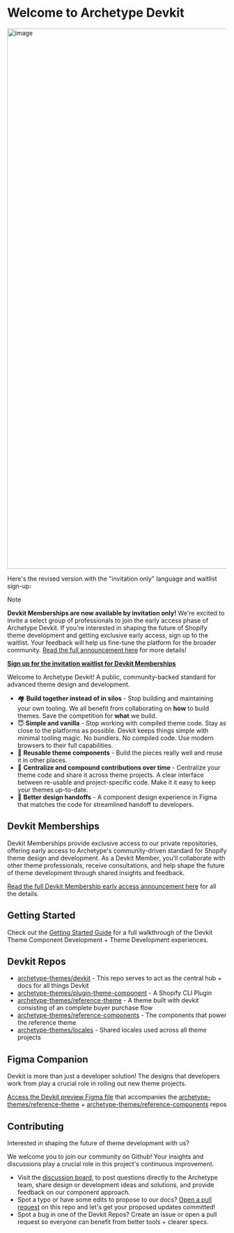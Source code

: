 # Welcome to Archetype Devkit

<a target="_blank" href="https://youtu.be/3jmWnYrFeXc"><img width="1242" alt="image" src="https://github.com/archetype-themes/devkit/assets/4837696/5e994c3d-6508-48f8-b9d0-827ee71b1871"></a>

Here's the revised version with the "invitation only" language and waitlist sign-up:

> [!NOTE]
> **Devkit Memberships are now available by invitation only!** We're excited to invite a select group of professionals to join the early access phase of Archetype Devkit. If you're interested in shaping the future of Shopify theme development and getting exclusive early access, sign up to the waitlist. Your feedback will help us fine-tune the platform for the broader community. [Read the full announcement here](#link-to-discussion-update-post) for more details!

**[Sign up for the invitation waitlist for Devkit Memberships](https://link.archetypethemes.co/GhCsDk)**

Welcome to Archetype Devkit! A public, community-backed standard for advanced theme design and development.

- 🏘️ **Build together instead of in silos** - Stop building and maintaining your own tooling. We all benefit from collaborating on **how** to build themes. Save the competition for **what** we build.
- 😇 **Simple and vanilla** - Stop working with compiled theme code. Stay as close to the platforms as possible. Devkit keeps things simple with minimal tooling magic. No bundlers. No compiled code. Use modern browsers to their full capabilities.
- 🧱 **Reusable theme components** - Build the pieces really well and reuse it in other places.
- 👷 **Centralize and compound contributions over time** - Centralize your theme code and share it across theme projects. A clear interface between re-usable and project-specific code. Make it it easy to keep your themes up-to-date.
- 🤲 **Better design handoffs** - A component design experience in Figma that matches the code for streamlined handoff to developers. 


## Devkit Memberships

Devkit Memberships provide exclusive access to our private repositories, offering early access to Archetype's community-driven standard for Shopify theme design and development. As a Devkit Member, you’ll collaborate with other theme professionals, receive consultations, and help shape the future of theme development through shared insights and feedback.

[Read the full Devkit Membership early access announcement here](#link-to-discussion-update-post) for all the details.


## Getting Started

Check out the [Getting Started Guide](https://github.com/archetype-themes/devkit/blob/main/1.%20Getting%20Started/Overview.md) for a full walkthrough of the Devkit Theme Component Development + Theme Development experiences.

## Devkit Repos

- [archetype-themes/devkit](https://github.com/archetype-themes/devkit) - This repo serves to act as the central hub + docs for all things Devkit
- [archetype-themes/plugin-theme-component](https://github.com/archetype-themes/plugin-theme-component) - A Shopify CLI Plugin
- [archetype-themes/reference-theme](https://github.com/archetype-themes/reference-theme) - A theme built with devkit consisting of an complete buyer purchase flow
- [archetype-themes/reference-components](https://github.com/archetype-themes/reference-components) - The components that power the reference theme
- [archetype-themes/locales](https://github.com/archetype-themes/locales) - Shared locales used across all theme projects

## Figma Companion

Devkit is more than just a developer solution! The designs that developers work from play a crucial role in rolling out new theme projects.

[Access the Devkit preview Figma file](https://www.figma.com/community/file/1425140095049949991/devkit-preview) that accompanies the [archetype-themes/reference-theme](https://github.com/archetype-themes/reference-theme) + [archetype-themes/reference-components](https://github.com/archetype-themes/reference-components) repos

## Contributing

Interested in shaping the future of theme development with us?

We welcome you to join our community on Github! Your insights and discussions play a crucial role in this project's continuous improvement. 

- Visit the [discussion board](https://github.com/archetype-themes/devkit/discussions), to post questions directly to the Archetype team, share design or development ideas and solutions, and provide feedback on our component approach.
- Spot a typo or have some edits to propose to our docs? [Open a pull request](https://docs.github.com/en/pull-requests/collaborating-with-pull-requests/proposing-changes-to-your-work-with-pull-requests/creating-a-pull-request) on this repo and let's get your proposed updates committed!
- Spot a bug in one of the Devkit Repos? Create an issue or open a pull request so everyone can benefit from better tools + clearer specs.
